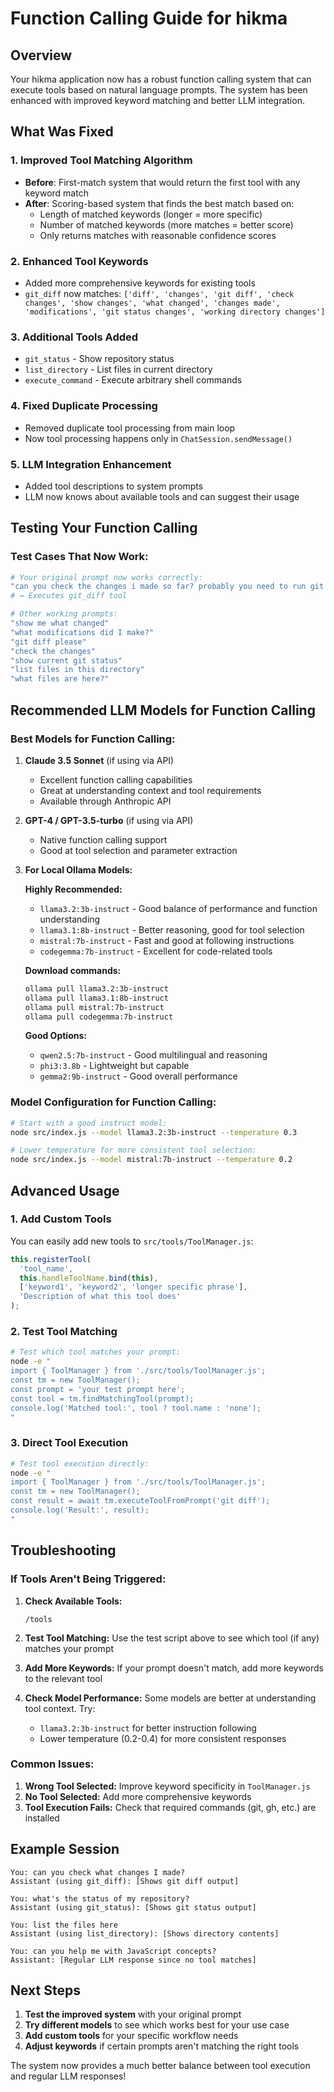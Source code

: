 # Function Calling Guide for hikma

## Overview

Your hikma application now has a robust function calling system that can execute tools based on natural language prompts. The system has been enhanced with improved keyword matching and better LLM integration.

## What Was Fixed

### 1. **Improved Tool Matching Algorithm**
- **Before**: First-match system that would return the first tool with any keyword match
- **After**: Scoring-based system that finds the best match based on:
  - Length of matched keywords (longer = more specific)
  - Number of matched keywords (more matches = better score)
  - Only returns matches with reasonable confidence scores

### 2. **Enhanced Tool Keywords**
- Added more comprehensive keywords for existing tools
- `git_diff` now matches: `['diff', 'changes', 'git diff', 'check changes', 'show changes', 'what changed', 'changes made', 'modifications', 'git status changes', 'working directory changes']`

### 3. **Additional Tools Added**
- `git_status` - Show repository status
- `list_directory` - List files in current directory  
- `execute_command` - Execute arbitrary shell commands

### 4. **Fixed Duplicate Processing**
- Removed duplicate tool processing from main loop
- Now tool processing happens only in `ChatSession.sendMessage()`

### 5. **LLM Integration Enhancement**
- Added tool descriptions to system prompts
- LLM now knows about available tools and can suggest their usage

## Testing Your Function Calling

### Test Cases That Now Work:

```bash
# Your original prompt now works correctly:
"can you check the changes i made so far? probably you need to run git diff"
# → Executes git_diff tool

# Other working prompts:
"show me what changed"
"what modifications did I make?"
"git diff please"
"check the changes"
"show current git status"
"list files in this directory"
"what files are here?"
```

## Recommended LLM Models for Function Calling

### Best Models for Function Calling:

1. **Claude 3.5 Sonnet** (if using via API)
   - Excellent function calling capabilities
   - Great at understanding context and tool requirements
   - Available through Anthropic API

2. **GPT-4 / GPT-3.5-turbo** (if using via API)
   - Native function calling support
   - Good at tool selection and parameter extraction

3. **For Local Ollama Models:**

   **Highly Recommended:**
   - `llama3.2:3b-instruct` - Good balance of performance and function understanding
   - `llama3.1:8b-instruct` - Better reasoning, good for tool selection
   - `mistral:7b-instruct` - Fast and good at following instructions
   - `codegemma:7b-instruct` - Excellent for code-related tools

   **Download commands:**
   ```bash
   ollama pull llama3.2:3b-instruct
   ollama pull llama3.1:8b-instruct  
   ollama pull mistral:7b-instruct
   ollama pull codegemma:7b-instruct
   ```

   **Good Options:**
   - `qwen2.5:7b-instruct` - Good multilingual and reasoning
   - `phi3:3.8b` - Lightweight but capable
   - `gemma2:9b-instruct` - Good overall performance

### Model Configuration for Function Calling:

```bash
# Start with a good instruct model:
node src/index.js --model llama3.2:3b-instruct --temperature 0.3

# Lower temperature for more consistent tool selection:
node src/index.js --model mistral:7b-instruct --temperature 0.2
```

## Advanced Usage

### 1. **Add Custom Tools**

You can easily add new tools to `src/tools/ToolManager.js`:

```javascript
this.registerTool(
  'tool_name',
  this.handleToolName.bind(this),
  ['keyword1', 'keyword2', 'longer specific phrase'],
  'Description of what this tool does'
);
```

### 2. **Test Tool Matching**

```bash
# Test which tool matches your prompt:
node -e "
import { ToolManager } from './src/tools/ToolManager.js';
const tm = new ToolManager();
const prompt = 'your test prompt here';
const tool = tm.findMatchingTool(prompt);
console.log('Matched tool:', tool ? tool.name : 'none');
"
```

### 3. **Direct Tool Execution**

```bash
# Test tool execution directly:
node -e "
import { ToolManager } from './src/tools/ToolManager.js';
const tm = new ToolManager();
const result = await tm.executeToolFromPrompt('git diff');
console.log('Result:', result);
"
```

## Troubleshooting

### If Tools Aren't Being Triggered:

1. **Check Available Tools:**
   ```
   /tools
   ```

2. **Test Tool Matching:**
   Use the test script above to see which tool (if any) matches your prompt

3. **Add More Keywords:**
   If your prompt doesn't match, add more keywords to the relevant tool

4. **Check Model Performance:**
   Some models are better at understanding tool context. Try:
   - `llama3.2:3b-instruct` for better instruction following
   - Lower temperature (0.2-0.4) for more consistent responses

### Common Issues:

1. **Wrong Tool Selected:** Improve keyword specificity in `ToolManager.js`
2. **No Tool Selected:** Add more comprehensive keywords
3. **Tool Execution Fails:** Check that required commands (git, gh, etc.) are installed

## Example Session

```
You: can you check what changes I made?
Assistant (using git_diff): [Shows git diff output]

You: what's the status of my repository?  
Assistant (using git_status): [Shows git status output]

You: list the files here
Assistant (using list_directory): [Shows directory contents]

You: can you help me with JavaScript concepts?
Assistant: [Regular LLM response since no tool matches]
```

## Next Steps

1. **Test the improved system** with your original prompt
2. **Try different models** to see which works best for your use case
3. **Add custom tools** for your specific workflow needs
4. **Adjust keywords** if certain prompts aren't matching the right tools

The system now provides a much better balance between tool execution and regular LLM responses! 
